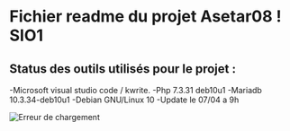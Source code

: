 # Fichier readme du projet Asetar08 ! SIO1  


## Status des outils utilisés pour le projet :  

-Microsoft visual studio code / kwrite.
-Php 7.3.31 deb10u1
-Mariadb 10.3.34-deb10u1
-Debian GNU/Linux 10
-Update le 07/04 a 9h  


![Erreur de chargement](Site/Schéma_du_fonctionnement_du_site.png)  


